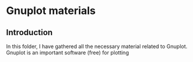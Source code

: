# Gnuplot  materials

## Introduction
In this folder, I have gathered all the necessary material related to Gnuplot. Gnuplot is an important software (free) for plotting
